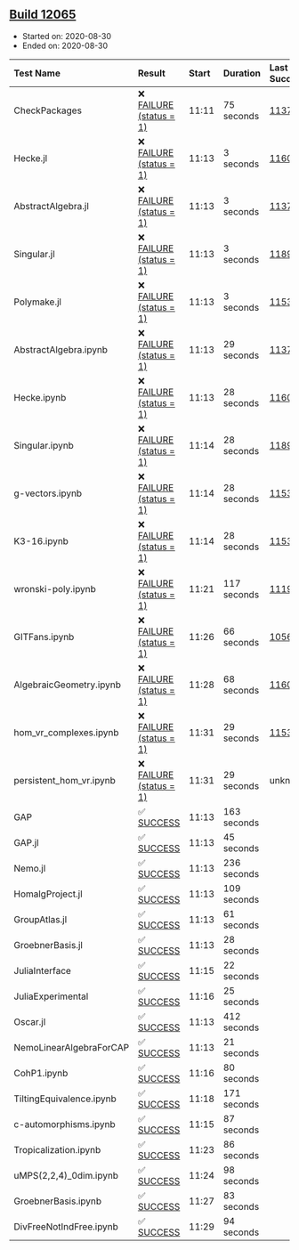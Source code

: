 ## [Build 12065](https://oscarci.mathematik.uni-kl.de/job/oscar/12065/)

* Started on: 2020-08-30
* Ended on: 2020-08-30

| Test Name    | Result | Start | Duration | Last Success | First Failure |
|:-------------|:-------|:------|:---------|:-------------|:--------------|
| CheckPackages | ❌ [FAILURE (status = 1)](https://oscarci.mathematik.uni-kl.de/job/oscar/12065/artifact/logs/build-12065/CheckPackages.log) | 11:11 | 75 seconds | [11376](https://oscarci.mathematik.uni-kl.de/job/oscar/11376/) | [11377](https://oscarci.mathematik.uni-kl.de/job/oscar/11377/) |
| Hecke.jl | ❌ [FAILURE (status = 1)](https://oscarci.mathematik.uni-kl.de/job/oscar/12065/artifact/logs/build-12065/Hecke.jl.log) | 11:13 | 3 seconds | [11602](https://oscarci.mathematik.uni-kl.de/job/oscar/11602/) | [11603](https://oscarci.mathematik.uni-kl.de/job/oscar/11603/) |
| AbstractAlgebra.jl | ❌ [FAILURE (status = 1)](https://oscarci.mathematik.uni-kl.de/job/oscar/12065/artifact/logs/build-12065/AbstractAlgebra.jl.log) | 11:13 | 3 seconds | [11376](https://oscarci.mathematik.uni-kl.de/job/oscar/11376/) | [11377](https://oscarci.mathematik.uni-kl.de/job/oscar/11377/) |
| Singular.jl | ❌ [FAILURE (status = 1)](https://oscarci.mathematik.uni-kl.de/job/oscar/12065/artifact/logs/build-12065/Singular.jl.log) | 11:13 | 3 seconds | [11893](https://oscarci.mathematik.uni-kl.de/job/oscar/11893/) | [11894](https://oscarci.mathematik.uni-kl.de/job/oscar/11894/) |
| Polymake.jl | ❌ [FAILURE (status = 1)](https://oscarci.mathematik.uni-kl.de/job/oscar/12065/artifact/logs/build-12065/Polymake.jl.log) | 11:13 | 3 seconds | [11532](https://oscarci.mathematik.uni-kl.de/job/oscar/11532/) | [11533](https://oscarci.mathematik.uni-kl.de/job/oscar/11533/) |
| AbstractAlgebra.ipynb | ❌ [FAILURE (status = 1)](https://oscarci.mathematik.uni-kl.de/job/oscar/12065/artifact/logs/build-12065/AbstractAlgebra.ipynb.log) | 11:13 | 29 seconds | [11376](https://oscarci.mathematik.uni-kl.de/job/oscar/11376/) | [11377](https://oscarci.mathematik.uni-kl.de/job/oscar/11377/) |
| Hecke.ipynb | ❌ [FAILURE (status = 1)](https://oscarci.mathematik.uni-kl.de/job/oscar/12065/artifact/logs/build-12065/Hecke.ipynb.log) | 11:13 | 28 seconds | [11602](https://oscarci.mathematik.uni-kl.de/job/oscar/11602/) | [11603](https://oscarci.mathematik.uni-kl.de/job/oscar/11603/) |
| Singular.ipynb | ❌ [FAILURE (status = 1)](https://oscarci.mathematik.uni-kl.de/job/oscar/12065/artifact/logs/build-12065/Singular.ipynb.log) | 11:14 | 28 seconds | [11893](https://oscarci.mathematik.uni-kl.de/job/oscar/11893/) | [11894](https://oscarci.mathematik.uni-kl.de/job/oscar/11894/) |
| g-vectors.ipynb | ❌ [FAILURE (status = 1)](https://oscarci.mathematik.uni-kl.de/job/oscar/12065/artifact/logs/build-12065/g-vectors.ipynb.log) | 11:14 | 28 seconds | [11532](https://oscarci.mathematik.uni-kl.de/job/oscar/11532/) | [11533](https://oscarci.mathematik.uni-kl.de/job/oscar/11533/) |
| K3-16.ipynb | ❌ [FAILURE (status = 1)](https://oscarci.mathematik.uni-kl.de/job/oscar/12065/artifact/logs/build-12065/K3-16.ipynb.log) | 11:14 | 28 seconds | [11532](https://oscarci.mathematik.uni-kl.de/job/oscar/11532/) | [11533](https://oscarci.mathematik.uni-kl.de/job/oscar/11533/) |
| wronski-poly.ipynb | ❌ [FAILURE (status = 1)](https://oscarci.mathematik.uni-kl.de/job/oscar/12065/artifact/logs/build-12065/wronski-poly.ipynb.log) | 11:21 | 117 seconds | [11192](https://oscarci.mathematik.uni-kl.de/job/oscar/11192/) | [11193](https://oscarci.mathematik.uni-kl.de/job/oscar/11193/) |
| GITFans.ipynb | ❌ [FAILURE (status = 1)](https://oscarci.mathematik.uni-kl.de/job/oscar/12065/artifact/logs/build-12065/GITFans.ipynb.log) | 11:26 | 66 seconds | [10566](https://oscarci.mathematik.uni-kl.de/job/oscar/10566/) | [10567](https://oscarci.mathematik.uni-kl.de/job/oscar/10567/) |
| AlgebraicGeometry.ipynb | ❌ [FAILURE (status = 1)](https://oscarci.mathematik.uni-kl.de/job/oscar/12065/artifact/logs/build-12065/AlgebraicGeometry.ipynb.log) | 11:28 | 68 seconds | [11602](https://oscarci.mathematik.uni-kl.de/job/oscar/11602/) | [11603](https://oscarci.mathematik.uni-kl.de/job/oscar/11603/) |
| hom_vr_complexes.ipynb | ❌ [FAILURE (status = 1)](https://oscarci.mathematik.uni-kl.de/job/oscar/12065/artifact/logs/build-12065/hom_vr_complexes.ipynb.log) | 11:31 | 29 seconds | [11532](https://oscarci.mathematik.uni-kl.de/job/oscar/11532/) | [11533](https://oscarci.mathematik.uni-kl.de/job/oscar/11533/) |
| persistent_hom_vr.ipynb | ❌ [FAILURE (status = 1)](https://oscarci.mathematik.uni-kl.de/job/oscar/12065/artifact/logs/build-12065/persistent_hom_vr.ipynb.log) | 11:31 | 29 seconds | unknown | unknown |
| GAP | ✅ [SUCCESS](https://oscarci.mathematik.uni-kl.de/job/oscar/12065/artifact/logs/build-12065/GAP.log) | 11:13 | 163 seconds |  |  |
| GAP.jl | ✅ [SUCCESS](https://oscarci.mathematik.uni-kl.de/job/oscar/12065/artifact/logs/build-12065/GAP.jl.log) | 11:13 | 45 seconds |  |  |
| Nemo.jl | ✅ [SUCCESS](https://oscarci.mathematik.uni-kl.de/job/oscar/12065/artifact/logs/build-12065/Nemo.jl.log) | 11:13 | 236 seconds |  |  |
| HomalgProject.jl | ✅ [SUCCESS](https://oscarci.mathematik.uni-kl.de/job/oscar/12065/artifact/logs/build-12065/HomalgProject.jl.log) | 11:13 | 109 seconds |  |  |
| GroupAtlas.jl | ✅ [SUCCESS](https://oscarci.mathematik.uni-kl.de/job/oscar/12065/artifact/logs/build-12065/GroupAtlas.jl.log) | 11:13 | 61 seconds |  |  |
| GroebnerBasis.jl | ✅ [SUCCESS](https://oscarci.mathematik.uni-kl.de/job/oscar/12065/artifact/logs/build-12065/GroebnerBasis.jl.log) | 11:13 | 28 seconds |  |  |
| JuliaInterface | ✅ [SUCCESS](https://oscarci.mathematik.uni-kl.de/job/oscar/12065/artifact/logs/build-12065/JuliaInterface.log) | 11:15 | 22 seconds |  |  |
| JuliaExperimental | ✅ [SUCCESS](https://oscarci.mathematik.uni-kl.de/job/oscar/12065/artifact/logs/build-12065/JuliaExperimental.log) | 11:16 | 25 seconds |  |  |
| Oscar.jl | ✅ [SUCCESS](https://oscarci.mathematik.uni-kl.de/job/oscar/12065/artifact/logs/build-12065/Oscar.jl.log) | 11:13 | 412 seconds |  |  |
| NemoLinearAlgebraForCAP | ✅ [SUCCESS](https://oscarci.mathematik.uni-kl.de/job/oscar/12065/artifact/logs/build-12065/NemoLinearAlgebraForCAP.log) | 11:13 | 21 seconds |  |  |
| CohP1.ipynb | ✅ [SUCCESS](https://oscarci.mathematik.uni-kl.de/job/oscar/12065/artifact/logs/build-12065/CohP1.ipynb.log) | 11:16 | 80 seconds |  |  |
| TiltingEquivalence.ipynb | ✅ [SUCCESS](https://oscarci.mathematik.uni-kl.de/job/oscar/12065/artifact/logs/build-12065/TiltingEquivalence.ipynb.log) | 11:18 | 171 seconds |  |  |
| c-automorphisms.ipynb | ✅ [SUCCESS](https://oscarci.mathematik.uni-kl.de/job/oscar/12065/artifact/logs/build-12065/c-automorphisms.ipynb.log) | 11:15 | 87 seconds |  |  |
| Tropicalization.ipynb | ✅ [SUCCESS](https://oscarci.mathematik.uni-kl.de/job/oscar/12065/artifact/logs/build-12065/Tropicalization.ipynb.log) | 11:23 | 86 seconds |  |  |
| uMPS(2,2,4)_0dim.ipynb | ✅ [SUCCESS](https://oscarci.mathematik.uni-kl.de/job/oscar/12065/artifact/logs/build-12065/uMPS-2-2-4-_0dim.ipynb.log) | 11:24 | 98 seconds |  |  |
| GroebnerBasis.ipynb | ✅ [SUCCESS](https://oscarci.mathematik.uni-kl.de/job/oscar/12065/artifact/logs/build-12065/GroebnerBasis.ipynb.log) | 11:27 | 83 seconds |  |  |
| DivFreeNotIndFree.ipynb | ✅ [SUCCESS](https://oscarci.mathematik.uni-kl.de/job/oscar/12065/artifact/logs/build-12065/DivFreeNotIndFree.ipynb.log) | 11:29 | 94 seconds |  |  |
